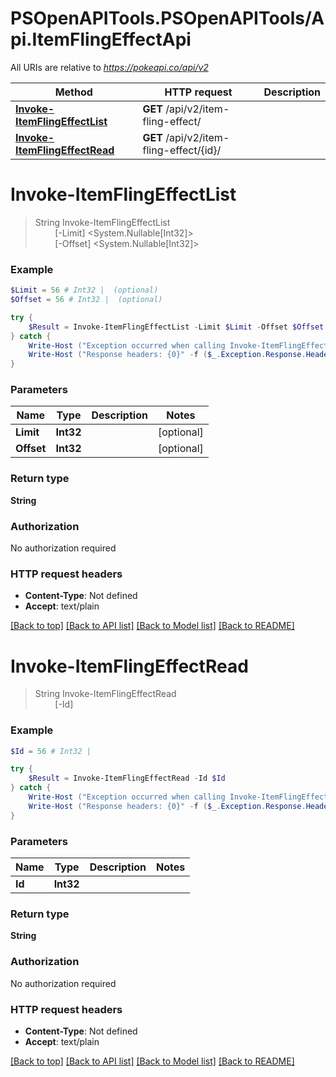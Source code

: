 # PSOpenAPITools.PSOpenAPITools/Api.ItemFlingEffectApi

All URIs are relative to *https://pokeapi.co/api/v2*

Method | HTTP request | Description
------------- | ------------- | -------------
[**Invoke-ItemFlingEffectList**](ItemFlingEffectApi.md#Invoke-ItemFlingEffectList) | **GET** /api/v2/item-fling-effect/ | 
[**Invoke-ItemFlingEffectRead**](ItemFlingEffectApi.md#Invoke-ItemFlingEffectRead) | **GET** /api/v2/item-fling-effect/{id}/ | 


<a name="Invoke-ItemFlingEffectList"></a>
# **Invoke-ItemFlingEffectList**
> String Invoke-ItemFlingEffectList<br>
> &nbsp;&nbsp;&nbsp;&nbsp;&nbsp;&nbsp;&nbsp;&nbsp;[-Limit] <System.Nullable[Int32]><br>
> &nbsp;&nbsp;&nbsp;&nbsp;&nbsp;&nbsp;&nbsp;&nbsp;[-Offset] <System.Nullable[Int32]><br>



### Example
```powershell
$Limit = 56 # Int32 |  (optional)
$Offset = 56 # Int32 |  (optional)

try {
    $Result = Invoke-ItemFlingEffectList -Limit $Limit -Offset $Offset
} catch {
    Write-Host ("Exception occurred when calling Invoke-ItemFlingEffectList: {0}" -f ($_.ErrorDetails | ConvertFrom-Json))
    Write-Host ("Response headers: {0}" -f ($_.Exception.Response.Headers | ConvertTo-Json))
}
```

### Parameters

Name | Type | Description  | Notes
------------- | ------------- | ------------- | -------------
 **Limit** | **Int32**|  | [optional] 
 **Offset** | **Int32**|  | [optional] 

### Return type

**String**

### Authorization

No authorization required

### HTTP request headers

 - **Content-Type**: Not defined
 - **Accept**: text/plain

[[Back to top]](#) [[Back to API list]](../README.md#documentation-for-api-endpoints) [[Back to Model list]](../README.md#documentation-for-models) [[Back to README]](../README.md)

<a name="Invoke-ItemFlingEffectRead"></a>
# **Invoke-ItemFlingEffectRead**
> String Invoke-ItemFlingEffectRead<br>
> &nbsp;&nbsp;&nbsp;&nbsp;&nbsp;&nbsp;&nbsp;&nbsp;[-Id] <Int32><br>



### Example
```powershell
$Id = 56 # Int32 | 

try {
    $Result = Invoke-ItemFlingEffectRead -Id $Id
} catch {
    Write-Host ("Exception occurred when calling Invoke-ItemFlingEffectRead: {0}" -f ($_.ErrorDetails | ConvertFrom-Json))
    Write-Host ("Response headers: {0}" -f ($_.Exception.Response.Headers | ConvertTo-Json))
}
```

### Parameters

Name | Type | Description  | Notes
------------- | ------------- | ------------- | -------------
 **Id** | **Int32**|  | 

### Return type

**String**

### Authorization

No authorization required

### HTTP request headers

 - **Content-Type**: Not defined
 - **Accept**: text/plain

[[Back to top]](#) [[Back to API list]](../README.md#documentation-for-api-endpoints) [[Back to Model list]](../README.md#documentation-for-models) [[Back to README]](../README.md)

